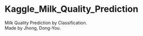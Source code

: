 # Kaggle_Milk_Quality_Prediction
 Milk Quality Prediction by Classification.  
 Made by Jhong, Dong-You.
